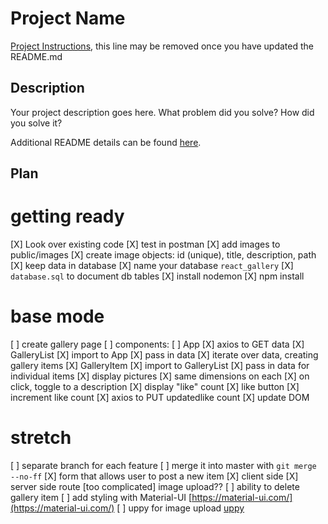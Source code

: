 # Project Name

[Project Instructions](./INSTRUCTIONS.md), this line may be removed once you have updated the README.md

## Description

Your project description goes here. What problem did you solve? How did you solve it?

Additional README details can be found [here](https://github.com/PrimeAcademy/readme-template/blob/master/README.md).

## Plan

# getting ready
[X] Look over existing code
    [X] test in postman
[X] add images to public/images
    [X] create image objects: id (unique), title, description, path
[X] keep data in database
    [X] name your database `react_gallery`
    [X] `database.sql` to document db tables
[X] install nodemon
[X] npm install

# base mode
[ ] create gallery page
[ ] components:
    [ ] App
        [X] axios to GET data
    [X] GalleryList
        [X] import to App
        [X] pass in data
        [X] iterate over data, creating gallery items
    [X] GalleryItem
        [X] import to GalleryList
        [X] pass in data for individual items
        [X] display pictures
            [X] same dimensions on each
        [X] on click, toggle to a description
        [X] display "like" count
        [X] like button
            [X] increment like count
            [X] axios to PUT updatedlike count
            [X] update DOM
# stretch
[ ] separate branch for each feature
    [ ] merge it into master with `git merge --no-ff`
[X] form that allows user to post a new item
    [X] client side 
    [X] server side route
    [too complicated] image upload??
[ ] ability to delete gallery item
[ ] add styling with Material-UI [https://material-ui.com/](https://material-ui.com/)
[ ] uppy for image upload [uppy](https://uppy.io/)